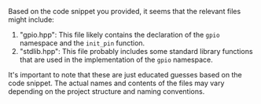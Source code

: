 Based on the code snippet you provided, it seems that the relevant files might include:
1. "gpio.hpp": This file likely contains the declaration of the `gpio` namespace and the `init_pin` function.
2. "stdlib.hpp": This file probably includes some standard library functions that are used in the implementation of the `gpio` namespace.

It's important to note that these are just educated guesses based on the code snippet. The actual names and contents of the files may vary depending on the project structure and naming conventions.